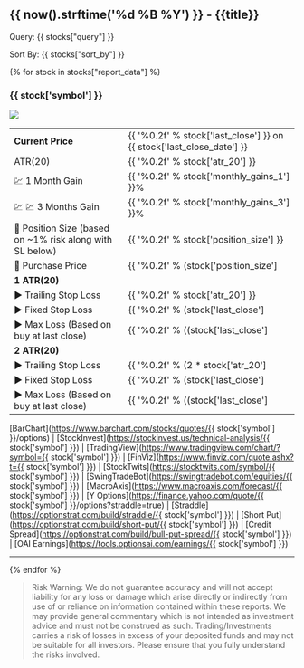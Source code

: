 ## {{ now().strftime('%d %B %Y') }} - {{title}}

Query: {{ stocks["query"] }}

Sort By: {{ stocks["sort_by"] }}

{% for stock in stocks["report_data"] %}

### {{ stock['symbol'] }}

<img src="{{ stock['chart_link'] }}" />

[comment]: <> (data_row["fixed_stop_loss_1_atr_20"] * data_row["position_size"] - total_purchase_price)

|         |                                            |
| ------------- | ----------------------------------------------- |
| **Current Price** | {{ '%0.2f' % stock['last_close'] }} on {{ stock['last_close_date'] }}|
| ATR(20) | {{ '%0.2f' % stock['atr_20'] }} |
| 💹 1 Month Gain | {{ '%0.2f' % stock['monthly_gains_1'] }}% |
| 💹 💹 3 Months Gain | {{ '%0.2f' % stock['monthly_gains_3'] }}% |
| 🔢 Position Size (based on ~1% risk along with SL below) | {{ '%0.2f' % stock['position_size'] }} |
| 💸 Purchase Price | {{ '%0.2f' % (stock['position_size']|float * stock['last_close']|float) }} |
| **1 ATR(20)** | |
| ▶️ Trailing Stop Loss | {{ '%0.2f' % stock['atr_20'] }} | 
| ▶️ Fixed Stop Loss | {{ '%0.2f' % (stock['last_close']|float - stock['atr_20']|float) }} |
| ▶️ Max Loss (Based on buy at last close) | {{ '%0.2f' % ((stock['last_close']|float - stock['atr_20']|float) * stock['position_size']|float - (stock['position_size']|float * stock['last_close']|float)) }} |
| **2 ATR(20)** | |
| ▶️ Trailing Stop Loss | {{ '%0.2f' % (2 * stock['atr_20']|float) }} | 
| ▶️ Fixed Stop Loss | {{ '%0.2f' % (stock['last_close']|float - (2 * stock['atr_20']|float)) }} |
| ▶️ Max Loss (Based on buy at last close) | {{ '%0.2f' % ((stock['last_close']|float - (2 * stock['atr_20']|float)) * stock['position_size']|float - (stock['position_size']|float * stock['last_close']|float)) }} |

[BarChart](https://www.barchart.com/stocks/quotes/{{ stock['symbol'] }}/options)
| [StockInvest](https://stockinvest.us/technical-analysis/{{ stock['symbol'] }})
| [TradingView](https://www.tradingview.com/chart/?symbol={{ stock['symbol'] }})
| [FinViz](https://www.finviz.com/quote.ashx?t={{ stock['symbol'] }})
| [StockTwits](https://stocktwits.com/symbol/{{ stock['symbol'] }})
| [SwingTradeBot](https://swingtradebot.com/equities/{{ stock['symbol'] }})
| [MacroAxis](https://www.macroaxis.com/forecast/{{ stock['symbol'] }})
| [Y Options](https://finance.yahoo.com/quote/{{ stock['symbol'] }}/options?straddle=true)
| [Straddle](https://optionstrat.com/build/straddle/{{ stock['symbol'] }})
| [Short Put](https://optionstrat.com/build/short-put/{{ stock['symbol'] }})
| [Credit Spread](https://optionstrat.com/build/bull-put-spread/{{ stock['symbol'] }})
| [OAI Earnings](https://tools.optionsai.com/earnings/{{ stock['symbol'] }})


___


{% endfor %}

> Risk Warning: We do not guarantee accuracy and will not accept liability for any loss or damage which arise directly or indirectly from use of or reliance on information contained within these reports. We may provide general commentary which is not intended as investment advice and must not be construed as such. Trading/Investments carries a risk of losses in excess of your deposited funds and may not be suitable for all investors. Please ensure that you fully understand the risks involved.